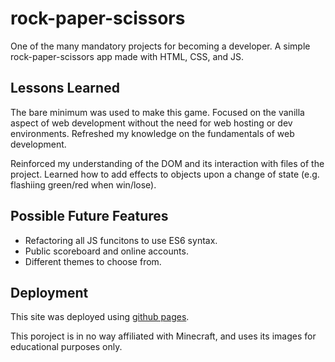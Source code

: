 # rock-paper-scissors

One of the many mandatory projects for becoming a developer. A simple rock-paper-scissors app made with HTML, CSS, and JS.

## Lessons Learned

The bare minimum was used to make this game. Focused on the vanilla aspect of web development without the need for web hosting or dev environments. Refreshed my knowledge on the fundamentals of web development.

Reinforced my understanding of the DOM and its interaction with files of the project. Learned how to add effects to objects upon a change of state (e.g. flashiing green/red when win/lose).

## Possible Future Features

* Refactoring all JS funcitons to use ES6 syntax.
* Public scoreboard and online accounts.
* Different themes to choose from.

## Deployment

This site was deployed using [github pages](https://pages.github.com/).

This poroject is in no way affiliated with Minecraft, and uses its images for educational purposes only.
